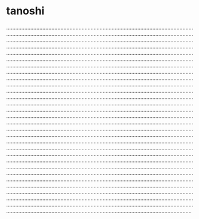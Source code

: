 # tanoshi
.......................................................................................................................................................................................................................................................................................................................................................................................................................................................................................................................................................................................................................................................................................................................................................................................................................................................................................................................................................................................................................................................................................................................................................................................................................................................................................................................................................................................................................................................................................................................................................................................................................................................................................................................................................................................................................................................................................................................................................................................................................................................................................................................................................................................................................................................................................................................................................................................................................................................................................................................................................................................................................................................................................................................................................................................................................................................................................................................................................................................................................................................................................................................................................................................................................................................................................................................................................................................................................................................................................................................................................................................................................................................................................................................................................................................................................................................................